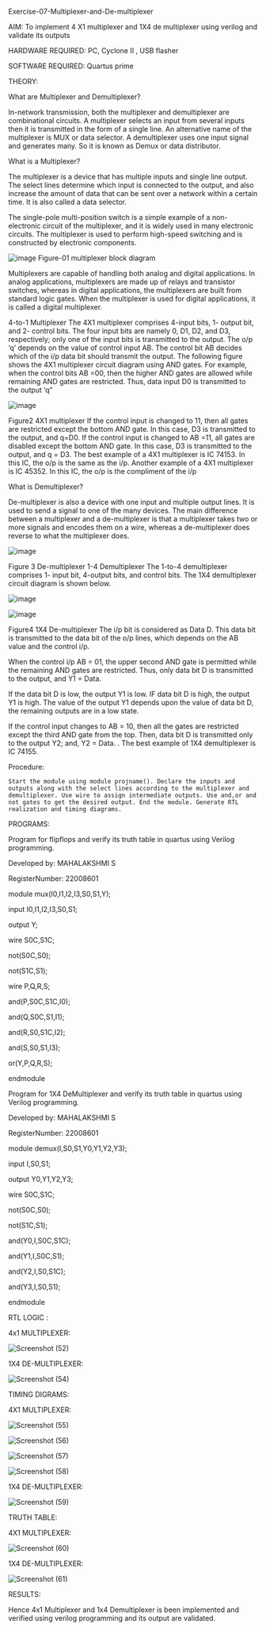 Exercise-07-Multiplexer-and-De-multiplexer

AIM: To implement 4 X1 multiplexer and 1X4 de multiplexer using verilog and validate its outputs

HARDWARE REQUIRED: PC, Cyclone II , USB flasher

SOFTWARE REQUIRED: Quartus prime

THEORY: 

What are Multiplexer and Demultiplexer?

In-network transmission, both the multiplexer and demultiplexer are combinational circuits. A multiplexer selects an input from several inputs then it is transmitted in the form of a single line. An alternative name of the multiplexer is MUX or data selector. A demultiplexer uses one input signal and generates many. So it is known as Demux or data distributor.

What is a Multiplexer?

The multiplexer is a device that has multiple inputs and single line output. The select lines determine which input is connected to the output, and also increase the amount of data that can be sent over a network within a certain time. It is also called a data selector.

The single-pole multi-position switch is a simple example of a non-electronic circuit of the multiplexer, and it is widely used in many electronic circuits. The multiplexer is used to perform high-speed switching and is constructed by electronic components.



![image](https://user-images.githubusercontent.com/36288975/170912485-73c395c7-23c0-4e78-a53d-a2f0d07d9662.png)
          Figure-01 multiplexer block diagram 
          
          

Multiplexers are capable of handling both analog and digital applications. In analog applications, multiplexers are made up of relays and transistor switches, whereas in digital applications, the multiplexers are built from standard logic gates. When the multiplexer is used for digital applications, it is called a digital multiplexer.

4-to-1 Multiplexer
The 4X1 multiplexer comprises 4-input bits, 1- output bit, and 2- control bits. The four input bits are namely 0, D1, D2, and D3, respectively; only one of the input bits is transmitted to the output. The o/p ‘q’ depends on the value of control input AB. The control bit AB decides which of the i/p data bit should transmit the output. The following figure shows the 4X1 multiplexer circuit diagram using AND gates. For example, when the control bits AB =00, then the higher AND gates are allowed while remaining AND gates are restricted. Thus, data input D0 is transmitted to the output ‘q”



![image](https://user-images.githubusercontent.com/36288975/170912568-3598c60a-5035-41f3-b0c4-ccedba13aca5.png)


Figure2 4X1 multiplexer 
If the control input is changed to 11, then all gates are restricted except the bottom AND gate. In this case, D3 is transmitted to the output, and q=D0. If the control input is changed to AB =11, all gates are disabled except the bottom AND gate. In this case, D3 is transmitted to the output, and q = D3. The best example of a 4X1 multiplexer is IC 74153. In this IC, the o/p is the same as the i/p. Another example of a 4X1 multiplexer is IC 45352. In this IC, the o/p is the compliment of the i/p


What is Demultiplexer?

De-multiplexer is also a device with one input and multiple output lines. It is used to send a signal to one of the many devices. The main difference between a multiplexer and a de-multiplexer is that a multiplexer takes two or more signals and encodes them on a wire, whereas a de-multiplexer does reverse to what the multiplexer does.


![image](https://user-images.githubusercontent.com/36288975/170912606-a30e4b74-1726-4430-b245-2c3c3d9c232d.png)


Figure 3 De-multiplexer 
1-4 Demultiplexer
The 1-to-4 demultiplexer comprises 1- input bit, 4-output bits, and control bits. The 1X4 demultiplexer circuit diagram is shown below.

![image](https://user-images.githubusercontent.com/36288975/170912683-00fb746a-1d45-4023-91d1-3a70b841073c.png)


![image](https://user-images.githubusercontent.com/36288975/170912741-7cbd52af-7e0d-4be3-b5c6-6fb9c4eca7c9.png)


Figure4 1X4 De-multiplexer 
The i/p bit is considered as Data D. This data bit is transmitted to the data bit of the o/p lines, which depends on the AB value and the control i/p.

When the control i/p AB = 01, the upper second AND gate is permitted while the remaining AND gates are restricted. Thus, only data bit D is transmitted to the output, and Y1 = Data.

If the data bit D is low, the output Y1 is low. IF data bit D is high, the output Y1 is high. The value of the output Y1 depends upon the value of data bit D, the remaining outputs are in a low state.

If the control input changes to AB = 10, then all the gates are restricted except the third AND gate from the top. Then, data bit D is transmitted only to the output Y2; and, Y2 = Data. . The best example of 1X4 demultiplexer is IC 74155.

 
 
Procedure:

    Start the module using module projname(). Declare the inputs and outputs along with the select lines according to the multiplexer and demultiplexer. Use wire to assign intermediate outputs. Use and,or and not gates to get the desired output. End the module. Generate RTL realization and timing diagrams.


PROGRAMS:


Program for flipflops  and verify its truth table in quartus using Verilog programming.

Developed by: MAHALAKSHMI S

RegisterNumber: 22008601


module mux(I0,I1,I2,I3,S0,S1,Y);

input I0,I1,I2,I3,S0,S1;

output Y;

wire S0C,S1C;

not(S0C,S0);

not(S1C,S1);

wire P,Q,R,S;

and(P,S0C,S1C,I0);

and(Q,S0C,S1,I1);

and(R,S0,S1C,I2);

and(S,S0,S1,I3);

or(Y,P,Q,R,S);

endmodule


Program for 1X4 DeMultiplexer and verify its truth table in quartus using Verilog programming.

Developed by: MAHALAKSHMI S

RegisterNumber: 22008601


module demux(I,S0,S1,Y0,Y1,Y2,Y3);

input I,S0,S1;

output Y0,Y1,Y2,Y3;

wire S0C,S1C;

not(S0C,S0);

not(S1C,S1);

and(Y0,I,S0C,S1C);

and(Y1,I,S0C,S1);

and(Y2,I,S0,S1C);

and(Y3,I,S0,S1);

endmodule




RTL LOGIC :

4x1 MULTIPLEXER:

![Screenshot (52)](https://user-images.githubusercontent.com/122199968/212891934-dfe28d74-ce3b-442d-99e7-2b4609f7f86f.png)


1X4 DE-MULTIPLEXER:

![Screenshot (54)](https://user-images.githubusercontent.com/122199968/212892182-12abfbde-9b30-48eb-8fcd-28a942e708e5.png)


TIMING DIGRAMS:

4X1 MULTIPLEXER:

![Screenshot (55)](https://user-images.githubusercontent.com/122199968/212892455-ed8920b4-5daf-4c30-98cf-b984c90cab6e.png)



![Screenshot (56)](https://user-images.githubusercontent.com/122199968/212892598-79ac0811-28a6-44f7-8e05-57e140c56cbe.png)



![Screenshot (57)](https://user-images.githubusercontent.com/122199968/212892784-6c18409d-7896-4c7b-b99e-3c356d237bed.png)



![Screenshot (58)](https://user-images.githubusercontent.com/122199968/212892926-6289eefc-0491-47fc-81be-ff53a64717c5.png)


1X4 DE-MULTIPLEXER:


![Screenshot (59)](https://user-images.githubusercontent.com/122199968/212893287-4d1efff2-0937-458e-a823-0312fe0bd222.png)

TRUTH TABLE:

4X1 MULTIPLEXER:

![Screenshot (60)](https://user-images.githubusercontent.com/122199968/212893574-44b59061-a0b9-4afe-9f5a-0a204f6dcabf.png)

1X4 DE-MULTIPLEXER:

![Screenshot (61)](https://user-images.githubusercontent.com/122199968/212893855-bb402ef0-1191-41b9-9b46-aea5567b0cfa.png)




RESULTS:

Hence 4x1 Multiplexer and 1x4 Demultiplexer is been implemented and verified using verilog programming and its output are validated.




